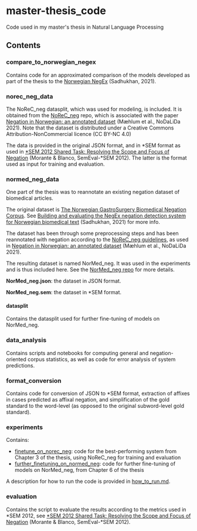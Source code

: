 # master-thesis_code
Code used in my master's thesis in Natural Language Processing

## Contents
### compare_to_norwegian_negex

Contains code for an approximated comparison of the models developed as part of the thesis to the [Norwegian NegEx](https://daisy.dsv.su.se/fil/visa?id=233579) (Sadhukhan, 2021).

### norec_neg_data

The NoReC_neg datasplit, which was used for modeling, is included. It is obtained from the [NoReC_neg](https://github.com/ltgoslo/norec_neg) repo, which is associated with the paper [Negation in Norwegian: an annotated dataset](https://aclanthology.org/2021.nodalida-main.30) (Mæhlum et al., NoDaLiDa 2021). Note that the dataset is distributed under a Creative Commons Attribution-NonCommercial licence (CC BY-NC 4.0)

The data is provided in the original JSON format, and in \*SEM format as used in [*SEM 2012 Shared Task: Resolving the Scope and Focus of Negation](https://aclanthology.org/S12-1035) (Morante & Blanco, SemEval-*SEM 2012). The latter is the format used as input for training and evaluation. 


### normed_neg_data
One part of the thesis was to reannotate an existing negation dataset of biomedical articles.

The original dataset is [The Norwegian GastroSurgery Biomedical Negation Corpus](https://github.com/DebaratiSJ/NegEx-on-Norwegian-biomedical-text/blob/main/Gold%20standard%20biomedical%20corpus/Norwegian%20GastroSurgery%20Biomedical%20Negation%20Corpus.txt). See [Building and evaluating the NegEx negation detection system for Norwegian biomedical text](https://daisy.dsv.su.se/fil/visa?id=233579) (Sadhukhan, 2021) for more info.

The dataset has been through some preprocessing steps and has been reannotated with negation according to the [NoReC_neg guidelines](https://github.com/ltgoslo/norec_neg/blob/main/annotation_guidelines/guidelines_neg.md), as used in [Negation in Norwegian: an annotated dataset](https://aclanthology.org/2021.nodalida-main.30) (Mæhlum et al., NoDaLiDa 2021).

The resulting dataset is named NorMed_neg. It was used in the experiments and is thus included here. See the [NorMed_neg repo](https://github.com/marieef/NorMed_neg/) for more details.

**NorMed_neg.json**: the dataset in JSON format.
 
**NorMed_neg.sem**: the dataset in *SEM format. 

#### datasplit
Contains the datasplit used for further fine-tuning of models on NorMed_neg.

### data_analysis
Contains scripts and notebooks for computing general and negation-oriented corpus statistics, as well as code for error analysis of system predictions.


### format_conversion
Contains code for conversion of JSON to *SEM format, extraction of affixes in cases predicted as affixal negation, and simplification of the gold standard to the word-level (as opposed to the original subword-level gold standard).


### experiments
Contains:
- [finetune_on_norec_neg](https://github.com/marieef/master-thesis_code/tree/main/experiments/finetune_on_norec_neg): code for the best-performing system from Chapter 3 of the thesis, using NoReC_neg for training and evaluation
- [further_finetuning_on_normed_neg](https://github.com/marieef/master-thesis_code/tree/main/experiments/further_finetuning_on_normed_neg): code for further fine-tuning of models on NorMed_neg, from Chapter 6 of the thesis

A description for how to run the code is provided in [how_to_run.md](https://github.com/marieef/master-thesis_code/blob/main/how_to_run.md).


### evaluation
Contains the script to evaluate the results according to the metrics used in *SEM 2012, see [*SEM 2012 Shared Task: Resolving the Scope and Focus of Negation](https://aclanthology.org/S12-1035) (Morante & Blanco, SemEval-*SEM 2012). 